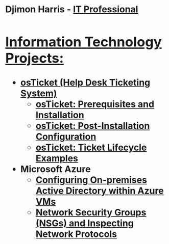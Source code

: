 <h1>Djimon Harris - <a href="https://linkedin.com/in/djimon-harris-977b64285">IT Professional

<h2> Information Technology Projects:</h2>

- <b>osTicket (Help Desk Ticketing System)</b>
  - [osTicket: Prerequisites and Installation](https://github.com/sftcreate/osticket-prereqs)
  - [osTicket: Post-Installation Configuration](https://github.com/sftcreate/post-install-config)
  - [osTicket: Ticket Lifecycle Examples](https://github.com/sftcreate/ticket-lifecycle)
- <b>Microsoft Azure</b>
  - [Configuring On-premises Active Directory within Azure VMs](https://github.com/sftcreate/configure-ad)
  - [Network Security Groups (NSGs) and Inspecting Network Protocols](https://github.com/sftcreate/azure-network-protocols)
